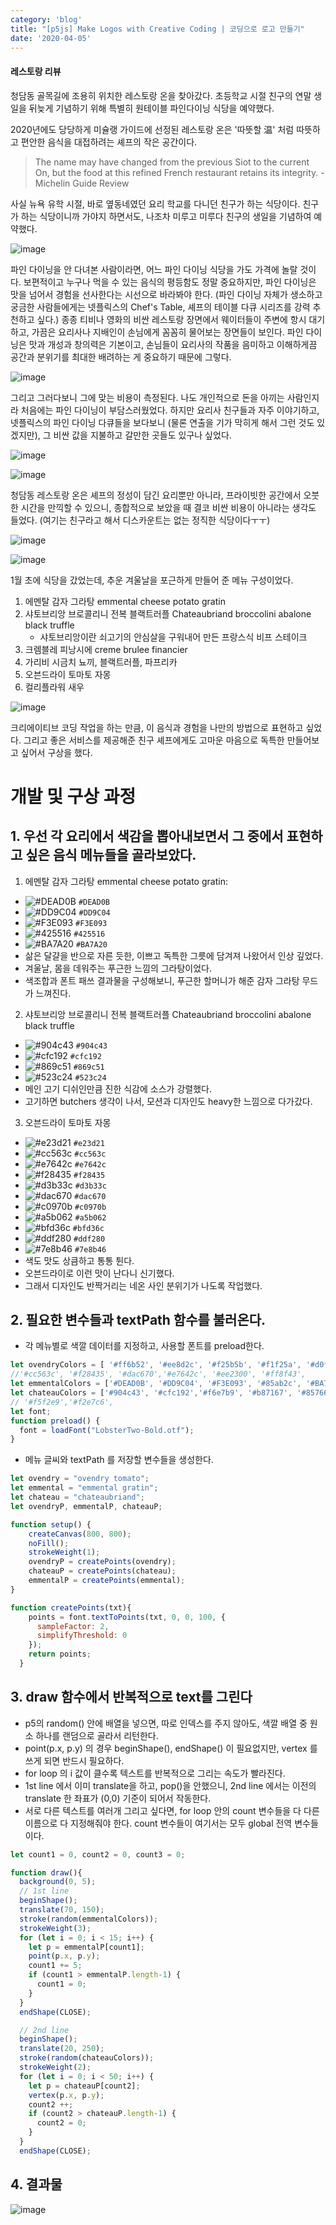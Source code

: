 ```yaml
---
category: 'blog'
title: "[p5js] Make Logos with Creative Coding | 코딩으로 로고 만들기"
date: '2020-04-05'
---
```


#### 레스토랑 리뷰 

청담동 골목길에 조용히 위치한 레스토랑 온을 찾아갔다. 
초등학교 시절 친구의 연말 생일을 뒤늦게 기념하기 위해 특별히 원테이블 파인다이닝 식당을 예약했다. 

2020년에도 당당하게 미슐랭 가이드에 선정된 레스토랑 온은 '따뜻할 温' 처럼 따뜻하고 편안한 음식을 대접하려는 셰프의 작은 공간이다.

> The name may have changed from the previous Siot to the current On, but the food at this refined French restaurant retains its integrity. - Michelin Guide Review

사실 뉴욕 유학 시절, 바로 옆동네였던 요리 학교를 다니던 친구가 하는 식당이다. 
친구가 하는 식당이니까 가야지 하면서도, 나조차 미루고 미루다 친구의 생일을 기념하여 예약했다.

![image](IMG_7328.JPG)

파인 다이닝을 안 다녀본 사람이라면, 어느 파인 다이닝 식당을 가도 가격에 놀랄 것이다. 
보편적이고 누구나 먹을 수 있는 음식의 평등함도 정말 중요하지만, 파인 다이닝은 맛을 넘어서 경험을 선사한다는 시선으로 바라봐야 한다.
(파인 다이닝 자체가 생소하고 궁금한 사람들에게는 넷플릭스의 Chef's Table, 셰프의 테이블 다큐 시리즈를 강력 추천하고 싶다.)
종종 티비나 영화의 비싼 레스토랑 장면에서 웨이터들이 주변에 항시 대기하고, 가끔은 요리사나 지배인이 손님에게 꼼꼼히 물어보는 장면들이 보인다.
파인 다이닝은 맛과 개성과 창의력은 기본이고, 손님들이 요리사의 작품을 음미하고 이해하게끔 공간과 분위기를 최대한 배려하는 게 중요하기 때문에 그렇다. 

![image](IMG_7329.JPG)

그리고 그러다보니 그에 맞는 비용이 측정된다. 나도 개인적으로 돈을 아끼는 사람인지라 처음에는 파인 다이닝이 부담스러웠었다. 하지만 요리사 친구들과 자주 이야기하고, 넷플릭스의 파인 다이닝 다큐들을 보다보니 (물론 연출을 기가 막히게 해서 그런 것도 있겠지만), 그 비싼 값을 지불하고 갈만한 곳들도 있구나 싶었다.

![image](IMG_7331.JPG)

![image](IMG_7332.JPG)

청담동 레스토랑 온은 셰프의 정성이 담긴 요리뿐만 아니라, 프라이빗한 공간에서 오붓한 시간을 만끽할 수 있으니, 종합적으로 보았을 때 결코 비싼 비용이 아니라는 생각도 들었다.
(여기는 친구라고 해서 디스카운트는 없는 정직한 식당이다ㅜㅜ)

![image](IMG_7320.JPG)

![image](IMG_7334.JPG)

1월 초에 식당을 갔었는데, 추운 겨울날을 포근하게 만들어 준 메뉴 구성이었다.

1. 에멘탈 감자 그라탕 emmental cheese potato gratin
2. 샤토브리앙 브로콜리니 전복 블랙트러플 Chateaubriand broccolini abalone black truffle 
    -  샤토브리앙이란 쇠고기의 안심살을 구워내어 만든 프랑스식 비프 스테이크
3. 크렘블레 피낭시에 creme brulee financier
4. 가리비 시금치 뇨끼, 블랙트러플, 파프리카
5. 오븐드라이 토마토 자몽
6. 컬리플라워 새우

![image](IMG_7319.JPG)

크리에이티브 코딩 작업을 하는 만큼, 이 음식과 경험을 나만의 방법으로 표현하고 싶었다. 그리고 좋은 서비스를 제공해준 친구 셰프에게도 고마운 마음으로 독특한 만들어보고 싶어서 구상을 했다. 

# 개발 및 구상 과정

## 1. 우선 각 요리에서 색감을 뽑아내보면서 그 중에서 표현하고 싶은 음식 메뉴들을 골라보았다.

1. 에멘탈 감자 그라탕 emmental cheese potato gratin: 
- ![#DEAD0B](https://placehold.it/15/DEAD0B/000000?text=+) `#DEAD0B`
- ![#DD9C04](https://placehold.it/15/DD9C04/000000?text=+) `#DD9C04`
- ![#F3E093](https://placehold.it/15/F3E093/000000?text=+) `#F3E093`
- ![#425516](https://placehold.it/15/425516/000000?text=+) `#425516`
- ![#BA7A20](https://placehold.it/15/BA7A20/000000?text=+) `#BA7A20`
- 삶은 달걀을 반으로 자른 듯한, 이쁘고 독특한 그릇에 담겨져 나왔어서 인상 깊었다.
- 겨울날, 몸을 데워주는 푸근한 느낌의 그라탕이었다.
- 색조합과 폰트 패쓰 결과물을 구성해보니, 푸근한 할머니가 해준 감자 그라탕 무드가 느껴진다.

2. 샤토브리앙 브로콜리니 전복 블랙트러플 Chateaubriand broccolini abalone black truffle 
- ![#904c43](https://placehold.it/15/904c43/000000?text=+) `#904c43` 
- ![#cfc192](https://placehold.it/15/cfc192/000000?text=+) `#cfc192` 
- ![#869c51](https://placehold.it/15/869c51/000000?text=+) `#869c51` 
- ![#523c24](https://placehold.it/15/523c24/000000?text=+) `#523c24` 
- 메인 고기 디쉬인만큼 진한 식감에 소스가 강렬했다.
- 고기하면 butchers 생각이 나서, 모션과 디자인도 heavy한 느낌으로 다가갔다.

3. 오븐드라이 토마토 자몽
- ![#e23d21](https://placehold.it/15/e23d21/000000?text=+) `#e23d21` 
- ![#cc563c](https://placehold.it/15/cc563c/000000?text=+) `#cc563c` 
- ![#e7642c](https://placehold.it/15/e7642c/000000?text=+) `#e7642c` 
- ![#f28435](https://placehold.it/15/f28435/000000?text=+) `#f28435` 
- ![#d3b33c](https://placehold.it/15/d3b33c/000000?text=+) `#d3b33c` 
- ![#dac670](https://placehold.it/15/dac670/000000?text=+) `#dac670` 
- ![#c0970b](https://placehold.it/15/c0970b/000000?text=+) `#c0970b` 
- ![#a5b062](https://placehold.it/15/a5b062/000000?text=+) `#a5b062` 
- ![#bfd36c](https://placehold.it/15/bfd36c/000000?text=+) `#bfd36c` 
- ![#ddf280](https://placehold.it/15/ddf280/000000?text=+) `#ddf280` 
- ![#7e8b46](https://placehold.it/15/7e8b46/000000?text=+) `#7e8b46` 
- 색도 맛도 상큼하고 통통 튄다.
- 오븐드라이로 이런 맛이 난다니 신기했다.
- 그래서 디자인도 반짝거리는 네온 사인 분위기가 나도록 작업했다.


## 2. 필요한 변수들과 textPath 함수를 불러온다.

- 각 메뉴별로 색깔 데이터를 지정하고, 사용할 폰트를 preload한다.

```js
let ovendryColors = [ '#ff6b52', '#ee8d2c', '#f25b5b', '#f1f25a', '#d0ff00', '#ee2c2c'] ; 
//'#cc563c', '#f28435', '#dac670','#e7642c', '#ee2300', '#ff8f43',
let emmentalColors = ['#DEAD0B', '#DD9C04', '#F3E093', '#85ab2c', '#BA7A20'];
let chateauColors = ['#904c43', '#cfc192','#f6e7b9', '#b87167', '#857665', '#e16d6d', '#b5d270'];
// '#f5f2e9','#f2e7c6', 
let font;
function preload() {
  font = loadFont("LobsterTwo-Bold.otf");
}
```
- 메뉴 글씨와 textPath 를 저장할 변수들을 생성한다.

```js
let ovendry = "ovendry tomato";
let emmental = "emmental gratin";
let chateau = "chateaubriand";
let ovendryP, emmentalP, chateauP;

function setup() {
    createCanvas(800, 800);
    noFill();
    strokeWeight(1);
    ovendryP = createPoints(ovendry);
    chateauP = createPoints(chateau);
    emmentalP = createPoints(emmental);
}

function createPoints(txt){
    points = font.textToPoints(txt, 0, 0, 100, {
      sampleFactor: 2,
      simplifyThreshold: 0
    });
    return points;
  }
```

## 3. draw 함수에서 반복적으로 text를 그린다

- p5의 random() 안에 배열을 넣으면, 따로 인덱스를 주지 않아도, 색깔 배열 중 원소 하나를 랜덤으로 골라서 리턴한다.
- point(p.x, p.y) 의 경우 beginShape(), endShape() 이 필요없지만, vertex 를 쓰게 되면 반드시 필요하다.
- for loop 의 i 값이 클수록 텍스트를 반복적으로 그리는 속도가 빨라진다.
- 1st line 에서 이미 translate을 하고, pop()을 안했으니, 2nd line 에서는 이전의 translate 한 좌표가 (0,0) 기준이 되어서 작동한다.
- 서로 다른 텍스트를 여러개 그리고 싶다면, for loop 안의 count 변수들을 다 다른 이름으로 다 지정해줘야 한다. count 변수들이 여기서는 모두 global 전역 변수들이다.

```js
let count1 = 0, count2 = 0, count3 = 0;

function draw(){
  background(0, 5);
  // 1st line
  beginShape();
  translate(70, 150);
  stroke(random(emmentalColors));
  strokeWeight(3);
  for (let i = 0; i < 15; i++) {
    let p = emmentalP[count1];
    point(p.x, p.y);
    count1 += 5;
    if (count1 > emmentalP.length-1) {
      count1 = 0;
    }
  }
  endShape(CLOSE);

  // 2nd line
  beginShape();
  translate(20, 250);
  stroke(random(chateauColors));
  strokeWeight(2);
  for (let i = 0; i < 50; i++) {
    let p = chateauP[count2];
    vertex(p.x, p.y);
    count2 ++;
    if (count2 > chateauP.length-1) {
      count2 = 0;
    }
  }
  endShape(CLOSE);
```

## 4. 결과물

![image](output.PNG)

